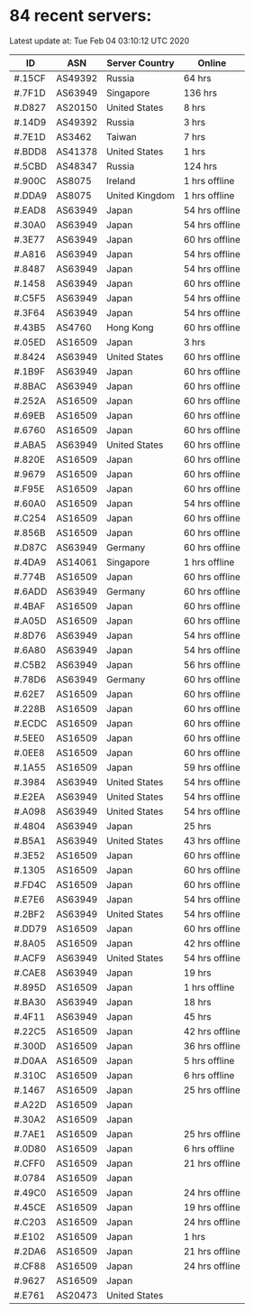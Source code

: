 # 84 recent servers:

Latest update at: Tue Feb 04 03:10:12 UTC 2020

| ID | ASN | Server Country | Online |
| -- | --- | -------------- | ------ |
| #.15CF | AS49392 | Russia | 64 hrs |
| #.7F1D | AS63949 | Singapore | 136 hrs |
| #.D827 | AS20150 | United States | 8 hrs |
| #.14D9 | AS49392 | Russia | 3 hrs |
| #.7E1D | AS3462 | Taiwan | 7 hrs |
| #.BDD8 | AS41378 | United States | 1 hrs |
| #.5CBD | AS48347 | Russia | 124 hrs |
| #.900C | AS8075 | Ireland | 1 hrs offline |
| #.DDA9 | AS8075 | United Kingdom | 1 hrs offline |
| #.EAD8 | AS63949 | Japan | 54 hrs offline |
| #.30A0 | AS63949 | Japan | 54 hrs offline |
| #.3E77 | AS63949 | Japan | 60 hrs offline |
| #.A816 | AS63949 | Japan | 54 hrs offline |
| #.8487 | AS63949 | Japan | 54 hrs offline |
| #.1458 | AS63949 | Japan | 60 hrs offline |
| #.C5F5 | AS63949 | Japan | 54 hrs offline |
| #.3F64 | AS63949 | Japan | 54 hrs offline |
| #.43B5 | AS4760 | Hong Kong | 60 hrs offline |
| #.05ED | AS16509 | Japan | 3 hrs |
| #.8424 | AS63949 | United States | 60 hrs offline |
| #.1B9F | AS63949 | Japan | 60 hrs offline |
| #.8BAC | AS63949 | Japan | 60 hrs offline |
| #.252A | AS16509 | Japan | 60 hrs offline |
| #.69EB | AS16509 | Japan | 60 hrs offline |
| #.6760 | AS16509 | Japan | 60 hrs offline |
| #.ABA5 | AS63949 | United States | 60 hrs offline |
| #.820E | AS16509 | Japan | 60 hrs offline |
| #.9679 | AS16509 | Japan | 60 hrs offline |
| #.F95E | AS16509 | Japan | 60 hrs offline |
| #.60A0 | AS16509 | Japan | 54 hrs offline |
| #.C254 | AS16509 | Japan | 60 hrs offline |
| #.856B | AS16509 | Japan | 60 hrs offline |
| #.D87C | AS63949 | Germany | 60 hrs offline |
| #.4DA9 | AS14061 | Singapore | 1 hrs offline |
| #.774B | AS16509 | Japan | 60 hrs offline |
| #.6ADD | AS63949 | Germany | 60 hrs offline |
| #.4BAF | AS16509 | Japan | 60 hrs offline |
| #.A05D | AS16509 | Japan | 60 hrs offline |
| #.8D76 | AS63949 | Japan | 54 hrs offline |
| #.6A80 | AS63949 | Japan | 54 hrs offline |
| #.C5B2 | AS63949 | Japan | 56 hrs offline |
| #.78D6 | AS63949 | Germany | 60 hrs offline |
| #.62E7 | AS16509 | Japan | 60 hrs offline |
| #.228B | AS16509 | Japan | 60 hrs offline |
| #.ECDC | AS16509 | Japan | 60 hrs offline |
| #.5EE0 | AS16509 | Japan | 60 hrs offline |
| #.0EE8 | AS16509 | Japan | 60 hrs offline |
| #.1A55 | AS16509 | Japan | 59 hrs offline |
| #.3984 | AS63949 | United States | 54 hrs offline |
| #.E2EA | AS63949 | United States | 54 hrs offline |
| #.A098 | AS63949 | United States | 54 hrs offline |
| #.4804 | AS63949 | Japan | 25 hrs |
| #.B5A1 | AS63949 | United States | 43 hrs offline |
| #.3E52 | AS16509 | Japan | 60 hrs offline |
| #.1305 | AS16509 | Japan | 60 hrs offline |
| #.FD4C | AS16509 | Japan | 60 hrs offline |
| #.E7E6 | AS63949 | Japan | 54 hrs offline |
| #.2BF2 | AS63949 | United States | 54 hrs offline |
| #.DD79 | AS16509 | Japan | 60 hrs offline |
| #.8A05 | AS16509 | Japan | 42 hrs offline |
| #.ACF9 | AS63949 | United States | 54 hrs offline |
| #.CAE8 | AS63949 | Japan | 19 hrs |
| #.895D | AS16509 | Japan | 1 hrs offline |
| #.BA30 | AS63949 | Japan | 18 hrs |
| #.4F11 | AS63949 | Japan | 45 hrs |
| #.22C5 | AS16509 | Japan | 42 hrs offline |
| #.300D | AS16509 | Japan | 36 hrs offline |
| #.D0AA | AS16509 | Japan | 5 hrs offline |
| #.310C | AS16509 | Japan | 6 hrs offline |
| #.1467 | AS16509 | Japan | 25 hrs offline |
| #.A22D | AS16509 | Japan | |
| #.30A2 | AS16509 | Japan | |
| #.7AE1 | AS16509 | Japan | 25 hrs offline |
| #.0D80 | AS16509 | Japan | 6 hrs offline |
| #.CFF0 | AS16509 | Japan | 21 hrs offline |
| #.0784 | AS16509 | Japan | |
| #.49C0 | AS16509 | Japan | 24 hrs offline |
| #.45CE | AS16509 | Japan | 19 hrs offline |
| #.C203 | AS16509 | Japan | 24 hrs offline |
| #.E102 | AS16509 | Japan | 1 hrs |
| #.2DA6 | AS16509 | Japan | 21 hrs offline |
| #.CF88 | AS16509 | Japan | 24 hrs offline |
| #.9627 | AS16509 | Japan | |
| #.E761 | AS20473 | United States | |

